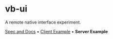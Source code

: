 # vb-ui

A remote native interface experiment.

[Spec and Docs](https://github.com/isaacrg/vb-ui/) • [Client Example](https://github.com/isaacrg/vb-ui-client/) • **Server Example**
